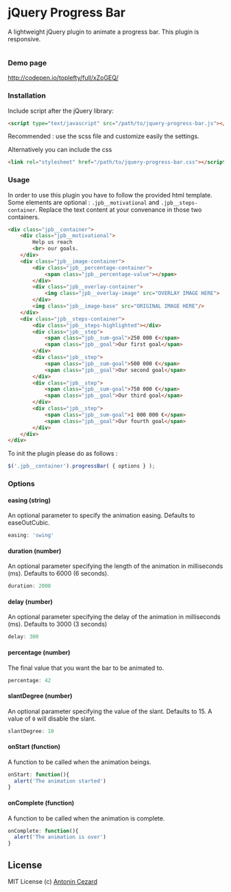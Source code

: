 # jQuery Progress Bar

A lightweight jQuery plugin to animate a progress bar. This plugin is responsive.

<img src="http://i.imgur.com/Osre53K.jpg" alt="">

### Demo page

<a href="http://codepen.io/toplefty/full/xZoGEQ/">http://codepen.io/toplefty/full/xZoGEQ/</a>

### Installation

Include script after the jQuery library:

```html
<script type="text/javascript" src="/path/to/jquery-progress-bar.js"></script>
```
Recommended : use the scss file and customize easily the settings.

Alternatively you can include the css
```html
<link rel="stylesheet" href="/path/to/jquery-progress-bar.css"></script>
```

### Usage

In order to use this plugin you have to follow the provided html template. Some elements are optional : `.jpb__motivational` and `.jpb__steps-container`. Replace the text content at your convenance in those two containers.
```html
<div class="jpb__container">
    <div class="jpb__motivational">
        Help us reach
        <br> our goals.
    </div>
    <div class="jpb__image-container">
        <div class="jpb__percentage-container">
            <span class="jpb__percentage-value"></span>
        </div>
        <div class="jpb__overlay-container">
            <img class="jpb__overlay-image" src="OVERLAY IMAGE HERE">
        </div>
        <img class="jpb__image-base" src="ORIGINAL IMAGE HERE"/>
    </div>
    <div class="jpb__steps-container">
        <div class="jpb__steps-highlighted"></div>
        <div class="jpb__step">
            <span class="jpb__sum-goal">250 000 €</span>
            <span class="jpb__goal">Our first goal</span>
        </div>
        <div class="jpb__step">
            <span class="jpb__sum-goal">500 000 €</span>
            <span class="jpb__goal">Our second goal</span>
        </div>
        <div class="jpb__step">
            <span class="jpb__sum-goal">750 000 €</span>
            <span class="jpb__goal">Our third goal</span>
        </div>
        <div class="jpb__step">
            <span class="jpb__sum-goal">1 000 000 €</span>
            <span class="jpb__goal">Our fourth goal</span>
        </div>
    </div>
</div>

```

To init the plugin please do as follows :

```js
$('.jpb__container').progressBar( { options } );
```

### Options

#### easing (string)

An optional parameter to specify the animation easing. Defaults to easeOutCubic.

```js
easing: 'swing'
```

#### duration (number)

An optional parameter specifying the length of the animation in milliseconds (ms). Defaults to 6000 (6 seconds).

```js
duration: 2000
```

#### delay (number)

An optional parameter specifying the delay of the animation in milliseconds (ms). Defaults to 3000 (3 seconds)

```js
delay: 300
```

#### percentage (number)

The final value that you want the bar to be animated to.

```js
percentage: 42
```

#### slantDegree (number)

An optional parameter specifying the value of the slant. Defaults to 15. A value of `0` will disable the slant.

```js
slantDegree: 10
```

#### onStart (function)

A function to be called when the animation beings.

```js
onStart: function(){
  alert('The animation started')
}
```

#### onComplete (function)

A function to be called when the animation is complete.

```js
onComplete: function(){
  alert('The animation is over')
}
```

## License

MIT License
(c) [Antonin Cezard](http://ie.linkedin.com/in/antonin-cezard/)

